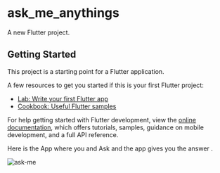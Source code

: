 # ask_me_anythings

A new Flutter project.

## Getting Started

This project is a starting point for a Flutter application.

A few resources to get you started if this is your first Flutter project:

- [Lab: Write your first Flutter app](https://docs.flutter.dev/get-started/codelab)
- [Cookbook: Useful Flutter samples](https://docs.flutter.dev/cookbook)

For help getting started with Flutter development, view the
[online documentation](https://docs.flutter.dev/), which offers tutorials,
samples, guidance on mobile development, and a full API reference.

Here is the App where you and Ask and the app gives you the answer .

![ask-me](https://user-images.githubusercontent.com/102044916/185303238-c93b7741-d1a5-4718-a958-f3910aece32b.jpeg)
